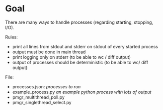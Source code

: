 Goal
====

There are many ways to handle processes (regarding starting, stopping, I/O).


Rules:
* print all lines from stdout and stderr on stdout of every started process 
* output must be done in main thread
* print logging only on stderr (to be able to wc / diff output)
* output of processes should be deterministic (to be able to wc/ diff output)


File:
* processes.json: *processes to run*
* example_process.py *an example python process with lots of output*
* pmgr_multithread_poll.py
* pmgr_singlethread_select.py

